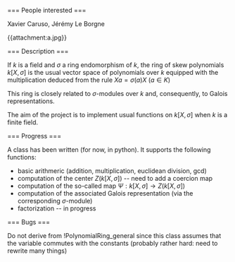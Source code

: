 === People interested ===

Xavier Caruso, Jérémy Le Borgne

{{attachment:a.jpg}}

=== Description ===

If $k$ is a field and $\sigma$ a ring endomorphism of $k$, the ring of skew polynomials $k[X,\sigma]$ is the usual vector space of polynomials over $k$ equipped with the multiplication deduced from the rule $X a = \sigma(a) X$ ($a \in K$)

This ring is closely related to $\sigma$-modules over $k$ and, consequently, to Galois representations.

The aim of the project is to implement usual functions on $k[X,\sigma]$ when $k$ is a finite field.

=== Progress ===

A class has been written (for now, in python). It supports the following functions:
 * basic arithmeric (addition, multiplication, euclidean division, gcd)
 * computation of the center $Z(k[X,\sigma])$ -- need to add a coercion map
 * computation of the so-called map $\Psi : k[X,\sigma] \to Z(k[X,\sigma])$
 * computation of the associated Galois representation (via the corresponding $\sigma$-module)
 * factorization -- in progress

=== Bugs ===

Do not derive from !PolynomialRing_general since this class assumes that the variable commutes with the constants (probably rather hard: need to rewrite many things)
